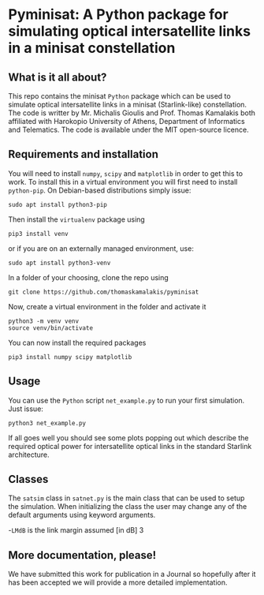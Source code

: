 # Pyminisat: A Python package for simulating optical intersatellite links in a minisat constellation

## What is it all about?
This repo contains the minisat `Python` package which can be used to simulate optical intersatellite links in a minisat (Starlink-like) constellation. The code is writter by Mr. Michalis Gioulis and Prof. Thomas Kamalakis both affiliated with Harokopio University of Athens, Department of Informatics and Telematics. The code is available under the MIT open-source licence.

## Requirements and installation
You will need to install `numpy`, `scipy` and `matplotlib` in order to get this to work. To install this in a virtual environment you will first need to install `python-pip`. On Debian-based distributions simply issue:
```
sudo apt install python3-pip
```
Then install the `virtualenv` package using
```
pip3 install venv
```
or if you are on an externally managed environment, use:
```
sudo apt install python3-venv
```
In a folder of your choosing, clone the repo using
```
git clone https://github.com/thomaskamalakis/pyminisat
```
Now, create a virtual environment in the folder and activate it
```
python3 -m venv venv
source venv/bin/activate
```
You can now install the required packages
```
pip3 install numpy scipy matplotlib
```

## Usage
You can use the `Python` script `net_example.py` to run your first simulation. Just issue:
```
python3 net_example.py
```
If all goes well you should see some plots popping out which describe the required optical power for intersatellite optical links in the standard Starlink architecture.

## Classes

The `satsim` class in `satnet.py` is the main class that can be used to setup the simulation. When initializing the class the user may change any of the default arguments using keyword arguments.

-`LMdB` is the link margin assumed [in dB] 3
    

## More documentation, please!

We have submitted this work for publication in a Journal so hopefully after it has been accepted we will provide a more detailed implementation.


